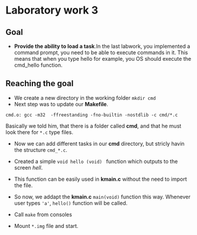 Laboratory work 3
=========

Goal
-
  - **Provide the ability to load a task**.In the last labwork, you implemented a command prompt, you need to be able to execute commands in it. This means that when you type hello for example, you OS should execute the cmd_hello function.

Reaching the goal
-

 - We create a new directory in the working folder `mkdir cmd`
 - Next step was to update our **Makefile**.

  `cmd.o:
  gcc -m32  -ffreestanding -fno-builtin -nostdlib -c cmd/*.c`

  Basically we told him, that there is a folder called **cmd**, and that he must look there for `*.c` type files.


 - Now we can add different tasks in our **cmd** directory, but stricly havin the structure `cmd_*.c`.

 - Created a simple  `void hello (void) ` function which outputs to the screen *hell*. 

 - This function can be easily used in **kmain.c** without the need to import the file.

 - So now, we addapt the **kmain.c** `main(void)` function this way. Whenever user types `'a'`, `hello()` function will be called.

 - Call `make` from consoles

 - Mount `*.img` file and start.
  
    
